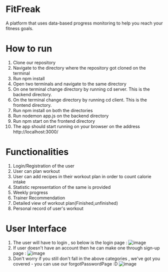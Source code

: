 # FitFreak
A platform that uses data-based progress monitoring to help you reach your fitness goals. 
# How to run
1. Clone our repository
3. Navigate to the directory where the repository got cloned on the terminal
4. Run npm install
5. Open two terminals and navigate to the same directory
6. On one terminal change directory by running cd server. This is the backend directory.
7. On the terminal change directory by running cd client. This is the frontend directory.
8. Run npm install on both the directories
9. Run nodemon app.js on the backend directory
10. Run npm start on the frontend directory
11. The app should start running on your browser on the address http://localhost:3000/
# Functionalities
1. Login/Registration of the user
2. User can plan workout
3. User can add recipes in their workout plan in order to count calorie intake
4. Statistic representation of the same is provided
5. Weekly progress
6. Trainer Recommendation
7. Detailed view of workout plan(Finished,unfinished)
8. Personal record of user's workout
# User Interface
1. The user will have to login , so below is the login page :
![image](https://user-images.githubusercontent.com/83269481/147364928-28388d16-56fe-4cd1-9222-2a95d7576fd5.png)
2. If user doesn't have an account then he can make one through sign-up page :
![image](https://user-images.githubusercontent.com/83269481/147365033-93823506-b46c-4f43-bb78-4340a0fcd3e2.png)
3. Don't worry if you still don't fall in the above categories , we've got you covered - you can use our forgotPasswordPage :D
![image](https://user-images.githubusercontent.com/83269481/147365116-3d686796-0280-4a98-a0d4-5a552bdb34b9.png)

